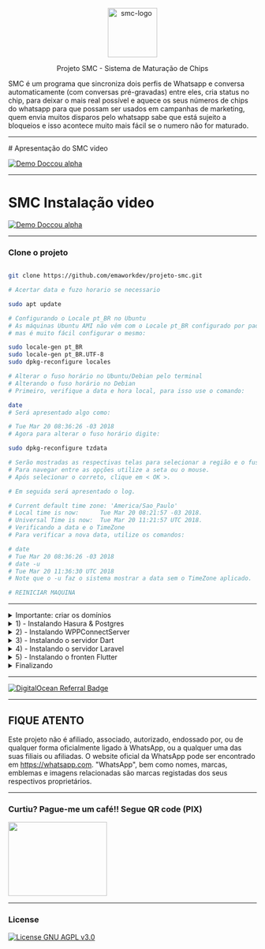 <p align="center">
	<img src="https://raw.githubusercontent.com/emaworkdev/projeto-smc/master/resources/smc.png" alt="smc-logo" width="100" />		
        <p align="center">Projeto SMC - Sistema de Maturação de Chips</p>
</p>

SMC é um programa que sincroniza dois perfis de Whatsapp e conversa automaticamente (com conversas pré-gravadas) entre eles,
cria status no chip, para deixar o mais real possível e aquece os seus números de chips do whatsapp para que possam ser usados em campanhas de marketing, quem envia muitos disparos pelo whatsapp sabe que está sujeito a bloqueios e isso acontece muito mais fácil se o numero não for maturado.

<hr>
# Apresentação do SMC video

  [![Demo Doccou alpha](https://bucket-emawork.nyc3.digitaloceanspaces.com/emawork_com/banners/youtube_video.png)](https://www.youtube.com/watch?v=t81rsBqK6iM)
  
<hr>

# SMC Instalação video

  [![Demo Doccou alpha](https://bucket-emawork.nyc3.digitaloceanspaces.com/emawork_com/banners/youtube_video.png)](https://www.youtube.com/watch?v=mSNIRT6-WQ0&t=90s)

<hr>

### Clone o projeto

```bash

git clone https://github.com/emaworkdev/projeto-smc.git

# Acertar data e fuzo horario se necessario

sudo apt update

# Configurando o Locale pt_BR no Ubuntu
# As máquinas Ubuntu AMI não vêm com o Locale pt_BR configurado por padrão, 
# mas é muito fácil configurar o mesmo:

sudo locale-gen pt_BR
sudo locale-gen pt_BR.UTF-8
sudo dpkg-reconfigure locales

# Alterar o fuso horário no Ubuntu/Debian pelo terminal
# Alterando o fuso horário no Debian
# Primeiro, verifique a data e hora local, para isso use o comando:

date
# Será apresentado algo como:

# Tue Mar 20 08:36:26 -03 2018
# Agora para alterar o fuso horário digite:

sudo dpkg-reconfigure tzdata

# Serão mostradas as respectivas telas para selecionar a região e o fuso horário:
# Para navegar entre as opções utilize a seta ou o mouse.
# Após selecionar o correto, clique em < OK >.

# Em seguida será apresentado o log.

# Current default time zone: 'America/Sao_Paulo'
# Local time is now:      Tue Mar 20 08:21:57 -03 2018.
# Universal Time is now:  Tue Mar 20 11:21:57 UTC 2018.
# Verificando a data e o TimeZone
# Para verificar a nova data, utilize os comandos:

# date
# Tue Mar 20 08:36:26 -03 2018
# date -u
# Tue Mar 20 11:36:30 UTC 2018
# Note que o -u faz o sistema mostrar a data sem o TimeZone aplicado.

# REINICIAR MAQUINA

```

<hr>

<details>
  <summary>Importante: criar os domínios</summary>
	
  |      TIPO             | NOME              |   DADOS          | TTL       |
  | --------------------- |:-----------------:|:----------------:|:---------:|
  |        A              | smc               | SEU IP SERVIDOR  | PADRÃO    | - FRONTEND
  |        A              | server-smc        | SEU IP SERVIDOR  | PADRÃO    | - SERVIDOR SERVER-SMC-DART
  |        A              | hasura            | SEU IP SERVIDOR  | PADRÃO    | - HASURA
	
  ### Exemplo: importante substitua exemplo.com pelo seu domínio	
  	
  ```bash
  
	sms.exemplo.com           -> frontend
	server-sms.exemplo.com    -> backend: server-smc-dart
	hasura.exemplo.com        -> hasura (banco de dados)
     
```	
	
</details>

<details>
  <summary>1) - Instalando Hasura & Postgres</summary>
  <p align="left">
       <span>github: <a target="_blank" href="https://github.com/emaworkdev/hasura">docker-hasura</a>.</span>
  </p>
 
  ## Video - Criando um servidor hasura + postgree com docker

  [![Demo Doccou alpha](https://bucket-emawork.nyc3.digitaloceanspaces.com/emawork_com/banners/youtube_video.png)](https://www.youtube.com/watch?v=VZ4pYxN88vg&t=141s)
	
<p align="left">
       <span>Opção com caprover <a>veja video</a>.</span>
  </p>
 
  ## Video - Criando um servidor com CapRover e implantando o Hasura

  [![Demo Doccou alpha](https://bucket-emawork.nyc3.digitaloceanspaces.com/emawork_com/banners/youtube_video.png)](https://www.youtube.com/watch?v=mSNIRT6-WQ0&t=90s)	
	
</details>

<details>
  <summary>2) - Instalando WPPConnectServer</summary>
  <p align="left">
     <span>siga os procedimentos de instalação do <a target="_blank" href="https://github.com/wppconnect-team/wppconnect-server">wppcconnect-server</a>.</span>
  </p>
</details>

<details>
  <summary>3) - Instalando o servidor Dart</summary>
  <p align="left">
       <span>github: <a target="_blank" href="https://github.com/emaworkdev/projeto-smc/tree/master/server-smc-dart">server-smc-dart</a>.</span>
  </p>
</details>

<details>
  <summary>4) - Instalando o servidor Laravel</summary>
  <p align="left">
       <span>github: <a target="_blank" href="https://github.com/emaworkdev/projeto-smc/tree/master/backend-smc-laravel">server-smc-laravel</a>.</span>
  </p>
</details>

<details>
  <summary>5) - Instalando o fronten Flutter</summary>	
  <p align="left">
       <span>github: <a target="_blank" href="https://github.com/emaworkdev/projeto-smc/tree/master/frontend-smc">frontend-scm</a>.</span>
  </p>

</details>

<details>
  <summary>Finalizando</summary>
	
  ```bash	
	# Após tudo instalado digitar no navegador 
	https://<dominio smc front-en>

	# apagar pastas não mais necessaria no servidor

	sudo rm -R projeto-smc/backend-smc-laravel
	sudo rm -R projeto-smc/frontend-smc

	# Não apagar a pasta resources inteira pois nela tem 2 arquivos ainda necessario
	  - db.txt
	  - conversas.txt

	sudo rm -R projeto-smc/resources/dart.png
	sudo rm -R projeto-smc/resources/laravel.png
	sudo rm -R projeto-smc/resources/flutter.png
	sudo rm -R projeto-smc/resources/smc.png
	sudo rm -R projeto-smc/resources/tela1.png
	sudo rm -R projeto-smc/resources/tela2.png
	sudo rm -R projeto-smc/resources/tela3.png
	sudo rm -R projeto-smc/resources/tela4.png

	sudo rm projeto-sm/README.md
  ```
	
</details>

<hr>

<a href="https://www.digitalocean.com/?refcode=10cf6e2be6d4&utm_campaign=Referral_Invite&utm_medium=Referral_Program&utm_source=badge"><img src="https://web-platforms.sfo2.digitaloceanspaces.com/WWW/Badge%202.svg" alt="DigitalOcean Referral Badge" /></a>

<hr>
	
## FIQUE ATENTO

Este projeto não é afiliado, associado, autorizado, endossado por, ou de qualquer forma oficialmente ligado à WhatsApp, ou a qualquer uma das suas filiais ou afiliadas. O website oficial da WhatsApp pode ser encontrado em <https://whatsapp.com>. "WhatsApp", bem como nomes, marcas, emblemas e imagens relacionadas são marcas registadas dos seus respectivos proprietários.

--------------------------

### Curtiu? Pague-me um café!! Segue QR code (PIX)  

[<img src="donate.jpeg" height="150" width="200"/>](donate.jpeg)
	
<hr>	
	
### License

[![License GNU AGPL v3.0](https://img.shields.io/badge/License-AGPL%203.0-lightgrey.svg)](https://github.com/sufficit/sufficit-quepasa-fork/blob/master/LICENSE.md)

